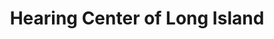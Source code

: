 ---
title: "Hearing Center of Long Island"
url: /valley-stream/hearing-center-of-long-island/
shop: hearing aids
---